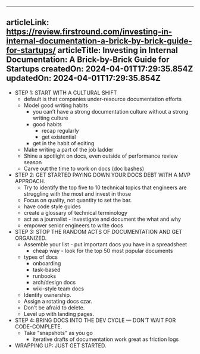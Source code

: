 -----------------------
articleLink: https://review.firstround.com/investing-in-internal-documentation-a-brick-by-brick-guide-for-startups/
articleTitle: Investing in Internal Documentation: A Brick-by-Brick Guide for Startups
createdOn: 2024-04-01T17:29:35.854Z
updatedOn: 2024-04-01T17:29:35.854Z
-----------------------

- STEP 1: START WITH A CULTURAL SHIFT
  - default is that companies under-resource documentation efforts 
  - Model good writing habits
    - you can’t have a strong documentation culture without a strong writing culture
    - good habits
      - recap regularly
      - get existential
    - get in the habit of editing
  - Make writing a part of the job ladder
  - Shine a spotlight on docs, even outside of performance review season
  - Carve out the time to work on docs (doc bashes)
- STEP 2: GET STARTED PAYING DOWN YOUR DOCS DEBT WITH A MVP APPROACH.
  - Try to identify the top five to 10 technical topics that engineers are struggling with the most and invest in those
  - Focus on quality, not quantity to set the bar.
  - have code style guides
  - create a glossary of technical terminology
  - act as a journalist - investigate and document the what and why
  - empower senior engineers to write docs
- STEP 3: STOP THE RANDOM ACTS OF DOCUMENTATION AND GET ORGANIZED.
  - Assemble your list - put important docs you have in a spreadsheet
    - cheap way - look for the top 50 most popular documents
  - types of docs
    - onboarding
    - task-based
    - runbooks
    - arch/design docs
    - wiki-style team docs
  - Identify ownership.
  - Assign a rotating docs czar.
  - Don’t be afraid to delete.
  - Level up with landing pages.
- STEP 4: BRING DOCS INTO THE DEV CYCLE — DON’T WAIT FOR CODE-COMPLETE.
  - Take "snapshots" as you go
    - iterative drafts of documentation work great as friction logs
- WRAPPING UP: JUST GET STARTED.









